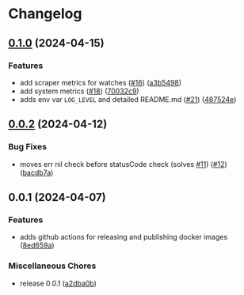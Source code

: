 # Changelog

## [0.1.0](https://github.com/schaermu/changedetection.io-exporter/compare/v0.0.2...v0.1.0) (2024-04-15)


### Features

* add scraper metrics for watches ([#16](https://github.com/schaermu/changedetection.io-exporter/issues/16)) ([a3b5498](https://github.com/schaermu/changedetection.io-exporter/commit/a3b54988dd425a855799ba84e145f7a7e6f14c1c))
* add system metrics ([#18](https://github.com/schaermu/changedetection.io-exporter/issues/18)) ([70032c9](https://github.com/schaermu/changedetection.io-exporter/commit/70032c913e468e4400f60846fa950d00d9e41b93))
* adds env var `LOG_LEVEL` and detailed README.md ([#21](https://github.com/schaermu/changedetection.io-exporter/issues/21)) ([487524e](https://github.com/schaermu/changedetection.io-exporter/commit/487524e26e19e1faaeb9053c13d431be54cc01f0))

## [0.0.2](https://github.com/schaermu/changedetection.io-exporter/compare/v0.0.1...v0.0.2) (2024-04-12)


### Bug Fixes

* moves err nil check before statusCode check (solves [#11](https://github.com/schaermu/changedetection.io-exporter/issues/11)) ([#12](https://github.com/schaermu/changedetection.io-exporter/issues/12)) ([bacdb7a](https://github.com/schaermu/changedetection.io-exporter/commit/bacdb7a6bbd7838ac91e479de17d44f29806b4c3))

## 0.0.1 (2024-04-07)


### Features

* adds github actions for releasing and publishing docker images ([8ed659a](https://github.com/schaermu/changedetection.io-exporter/commit/8ed659ad6071172662901a59cc14eef19e00d1e1))


### Miscellaneous Chores

* release 0.0.1 ([a2dba0b](https://github.com/schaermu/changedetection.io-exporter/commit/a2dba0bb6b6e5cd3388ca7633a9508f7a115ac05))
